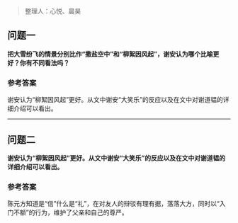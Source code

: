 > 整理人：心悦、晨昊

## 问题一

**把大雪纷飞的情景分别比作“撒盐空中”和“柳絮因风起”，谢安认为哪个比喻更好？你有不同看法吗？**

### 参考答案

谢安认为“柳絮因风起”更好。从文中谢安“大笑乐”的反应以及在文中对谢道韫的详细介绍可以看出。



------



## 问题二

**谢安认为“柳絮因风起”更好。从文中谢安“大笑乐”的反应以及在文中对谢道韫的详细介绍可以看出。**

### 参考答案

陈元方知道是“信”什么是“礼”，在对友人的辩驳有理有据，落落大方，同时以“入门不额”的行为，维护了父亲和自己的尊严。